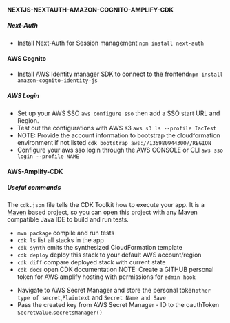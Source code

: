 #### NEXTJS-NEXTAUTH-AMAZON-COGNITO-AMPLIFY-CDK

##### Next-Auth 
- Install Next-Auth for Session management `npm install next-auth`
#### AWS Cognito
- Install AWS Identity manager SDK to connect to the frontend`npm install amazon-cognito-identity-js`
##### AWS Login
- Set up your AWS SSO `aws configure sso` then add a SSO start URL and Region.
- Test out the configurations with AWS s3 `aws s3 ls --profile IacTest`
- NOTE: Provide the account information to bootstrap the cloudformation environment if not listed `cdk bootstrap aws://135980944300//REGION`
- Configure your aws sso login through the AWS CONSOLE or CLI `aws sso login --profile NAME`

#### AWS-Amplify-CDK
##### Useful commands
The `cdk.json` file tells the CDK Toolkit how to execute your app.
It is a [Maven](https://maven.apache.org/) based project, so you can open this project with any Maven compatible Java IDE to build and run tests.

 * `mvn package`     compile and run tests
 * `cdk ls`          list all stacks in the app
 * `cdk synth`       emits the synthesized CloudFormation template
 * `cdk deploy`      deploy this stack to your default AWS account/region
 * `cdk diff`        compare deployed stack with current state
 * `cdk docs`        open CDK documentation
 NOTE: Create a GITHUB personal token for AWS amplify hosting with permissions for `admin hook`
 - Navigate to AWS Secret Manager and store the personal token`other type of secret`,`Plaintext` and `Secret Name and Save`
 - Pass the created key from AWS Secret Manager - ID to the oauthToken `SecretValue`.`secretsManager()`
